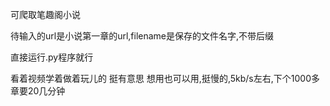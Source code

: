 可爬取笔趣阁小说

待输入的url是小说第一章的url,filename是保存的文件名字,不带后缀

直接运行.py程序就行

看着视频学着做着玩儿的
挺有意思
想用也可以用,挺慢的,5kb/s左右,下个1000多章要20几分钟
